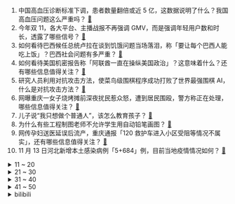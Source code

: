1. 中国高血压诊断标准下调，患者数量翻倍或近 5 亿，这数据说明了什么？我国高血压问题这么严重吗？ [:link:](https://www.zhihu.com/question/566418419)
2. 今年双 11，各大平台、主播战报不再强调 GMV，而是强调年轻用户数和时长，透露了哪些信号？ [:link:](https://www.zhihu.com/question/566272268)
3. 如何看待巴西候任总统卢拉在谈到饥饿问题当场落泪，称「要让每个巴西人能吃上饭」？巴西社会问题有多严重？ [:link:](https://www.zhihu.com/question/566418233)
4. 如何看待美国机密报告称「阿联酋一直在操纵美国政治」？这意味着什么？还有哪些信息值得关注？ [:link:](https://www.zhihu.com/question/566431699)
5. 研究人员利用对抗攻击方法，使菜鸟级围棋程序成功打败了世界最强围棋 AI，什么是对抗攻击方法？ [:link:](https://www.zhihu.com/question/566400168)
6. 网曝重庆一女子烧烤摊前深夜扰民惹众怒，遭到居民围殴，警方称正在处理，哪些信息值得关注？ [:link:](https://www.zhihu.com/question/566265846)
7. 儿子说“我只想做个普通人”，该怎么教育孩子？ [:link:](https://www.zhihu.com/question/565584514)
8. 为什么有些工程制图老师不允许学生用自动铅笔画图？ [:link:](https://www.zhihu.com/question/346815509)
9. 网传孕妇送医延误后流产，重庆通报「120 救护车进入小区受阻等情况不属实」，还有哪些信息值得关注？ [:link:](https://www.zhihu.com/question/566577988)
10. 11 月 13 日河北新增本土感染病例「5+684」例，目前当地疫情情况如何？ [:link:](https://www.zhihu.com/question/566579258)
<details>
<summary>11 ~ 20</summary>

11. 特斯拉回应「潮州 2 死 3 伤事故」称司机没踩刹车，司机儿子表示「等交警调查结果」，具体情况如何？ [:link:](https://www.zhihu.com/question/566419277)
12. 防疫发布会被质疑打广告，乌鲁木齐市商务局回应「有企业断章取义」，该企业可能面临哪些处罚？ [:link:](https://www.zhihu.com/question/566578143)
13. 老人借房给重孙上学孙子拒还，孙子称房子是赠与，如何从法律角度解读此事件？ [:link:](https://www.zhihu.com/question/565572363)
14. 如何看待Nature communication 和Science advances 降为二区？ [:link:](https://www.zhihu.com/question/305397030)
15. 网友称得物调用手机权限删投诉视频，得物回应「没有权限和能力，正与手机厂商确认」，哪些信息值得关注？ [:link:](https://www.zhihu.com/question/566439102)
16. 怎么样成为一个内心很强大的人？ [:link:](https://www.zhihu.com/question/548749510)
17. CPA 能接受工厂 6000 每月吗？ [:link:](https://www.zhihu.com/question/564216751)
18. 在学校里真的有人想和你做朋友吗? [:link:](https://www.zhihu.com/question/566449895)
19. 如何彻底看清一个人？ [:link:](https://www.zhihu.com/question/549408495)
20. 《鬼灭之刃》里，为什么每个鬼死后都要回忆往事洗白？这算什么表现手法吗？ [:link:](https://www.zhihu.com/question/363893050)
</details>
<details>
<summary>21 ~ 30</summary>

21. 自己正在变老的明显特征是什么？ [:link:](https://www.zhihu.com/question/557665060)
22. 如何看待楼市金融十六条点明「对国有、民营等各类房地产企业一视同仁」？ [:link:](https://www.zhihu.com/question/566447217)
23. 错报核酸检测结果，内蒙古一基因科技公司被停止执业活动，哪些信息值得关注？ [:link:](https://www.zhihu.com/question/566445106)
24. 请问i5 12400为什么碾压i7 8700？ [:link:](https://www.zhihu.com/question/565834971)
25. 为何没人翻拍《风云雄霸天下》呢？ [:link:](https://www.zhihu.com/question/547445487)
26. 为什么大多数的程序员的编程界面背景都是黑色的? [:link:](https://www.zhihu.com/question/382725548)
27. 90 后网红夫妇卖掉杭州 500 万房子到草原定居，当事人「每天快乐很重要」，如何看待他们的选择？ [:link:](https://www.zhihu.com/question/565857415)
28. 解放军厦门舰回怼台湾马公舰「你所谓的 24 海里线不存在，请注意你的用语」具体情况如何？释放哪些信号？ [:link:](https://www.zhihu.com/question/566423052)
29. 面对人生中无法弥补的遗憾该怎么去释怀？ [:link:](https://www.zhihu.com/question/55726843)
30. 赫尔松右岸局势已经明朗，乌克兰战事下一个热点在哪里呢？ [:link:](https://www.zhihu.com/question/566087607)
</details>
<details>
<summary>31 ~ 40</summary>

31. 楼市金融十六条出台，涉保交楼、贷款展期等多方面融资，具有哪些积极意义？ [:link:](https://www.zhihu.com/question/566446556)
32. 如何看待最近集中曝光pv的开放世界手游? [:link:](https://www.zhihu.com/question/566325695)
33. 有一颗赚钱的野心，却没有挣钱的能力，是不是一种悲哀？ [:link:](https://www.zhihu.com/question/565579029)
34. 如何看待刘江江凭借《人生大事》获得第 35 届中国电影金鸡奖最佳导演处女作奖？ [:link:](https://www.zhihu.com/question/566280018)
35. 医护人员住宾馆遭暴力驱赶，大同警方回应称相关人员已被采取强制措施，具体情况如何？如何看待此事件？ [:link:](https://www.zhihu.com/question/566454472)
36. 自己一个人吃饭，你会做什么? [:link:](https://www.zhihu.com/question/280283392)
37. 如何让自己变得不那么敏感？ [:link:](https://www.zhihu.com/question/29332595)
38. 为什么读了书，就要去包容别人，就不要和那些读书少的计较，凭什么呢? [:link:](https://www.zhihu.com/question/563764177)
39. 孙颖莎最大的弱点是什么？ [:link:](https://www.zhihu.com/question/509298975)
40. 成都一儿童医院现付费「视频座椅」引关注，9 元可看一小时，「视频座椅」的出现，对就医体验带来哪些改变？ [:link:](https://www.zhihu.com/question/565839156)
</details>
<details>
<summary>41 ~ 50</summary>

41. 哪部国产经典武侠剧的女主人设最好？ [:link:](https://www.zhihu.com/question/549049884)
42. 怎样评价令狐冲这个角色？ [:link:](https://www.zhihu.com/question/563958577)
43. 如何评价历史剧《天下长河》？ [:link:](https://www.zhihu.com/question/566067471)
44. 你们从小到大用完过一整块橡皮吗？ [:link:](https://www.zhihu.com/question/363062928)
45. 如何评价2022ICPC西安站？ [:link:](https://www.zhihu.com/question/565572514)
46. 最后击败沙鲁的冲击波，到底是只有悟饭的能量，还是阴间悟空的能量也真的加入了？ [:link:](https://www.zhihu.com/question/535023809)
47. 想知道“天性凉薄”的人是什么样的？ [:link:](https://www.zhihu.com/question/428775134)
48. 如何看待佩雷拉分别以判定、KO、TKO三次战胜黑龙？ [:link:](https://www.zhihu.com/question/566428832)
49. 如何看待腾讯会议部分功能开始收费，你认为这是合理的吗？ [:link:](https://www.zhihu.com/question/563656607)
50. 为什么大学没有晚自习? [:link:](https://www.zhihu.com/question/562853961)
</details><details>
<summary>bilibili</summary>

1. 尽绵薄之力，盼国风盛行 [:link:](//www.bilibili.com/video/BV1ed4y1r7gF)
2. 老年痴呆眼里的世界是这样的！ [:link:](//www.bilibili.com/video/BV1e841187R8)
3. 当你在校运会上唱起《孤勇者》并跳起了《爱你》| 南科大2022校运会开幕式力量举社表演 [:link:](//www.bilibili.com/video/BV1id4y1r7fm)
4. 亿 点 点 [:link:](//www.bilibili.com/video/BV13G4y1f7nP)
5. （ 霸 凌 之 战 ）猫妹：无所谓 我会出手 [:link:](//www.bilibili.com/video/BV18841187nP)
6. “𝙔𝙤𝙪'𝙧𝙚 𝙨𝙤 𝙗𝙚𝙖𝙪𝙩𝙞𝙛𝙪𝙡” [:link:](//www.bilibili.com/video/BV1we4y147D7)
7. 【传染病简史1】霍乱：屠戮过亿，将人活活吸干的蓝死病 [:link:](//www.bilibili.com/video/BV1Yv4y1S713)
8. 难以置信的一天，我在外网文化输出了！！ [:link:](//www.bilibili.com/video/BV1eG411w7vh)
9. 耗时3个月！我们做了一个干净免费的知识共享网站！中学选科/高考志愿/大学转专业/保研考研择校择专业/就业规划必备！ [:link:](//www.bilibili.com/video/BV1M24y127xb)
10. 奇怪的猫猫，但是日语版 [:link:](//www.bilibili.com/video/BV1sP4y127HN)
<details>
<summary>11 ~ 20</summary>

11. 《原神》角色演示-「莱依拉：遥熠星轨」 [:link:](//www.bilibili.com/video/BV1RG4y1Z7ph)
12. 【医案寻踪】如何降低近视度数？I 近视，不过就是一门生意 [:link:](//www.bilibili.com/video/BV1xd4y1k7W8)
13. 开一家殡葬店真的赚钱吗？我实地呆上一周给你答案！ [:link:](//www.bilibili.com/video/BV1sP4y12743)
14. 这是一条不能燃的视频 [:link:](//www.bilibili.com/video/BV1EP4y127j5)
15. 关于抽象话的深度研究：为什么我们无法在网上好好说话？ [:link:](//www.bilibili.com/video/BV1Vd4y1b71B)
16. 安徽大哥半挂改房车，专做移动大酒店，一场6000块，月接待8000桌 [:link:](//www.bilibili.com/video/BV1WW4y147a9)
17. 关于我人生第一把吉他的事故… [:link:](//www.bilibili.com/video/BV1sP4y127gJ)
18. 【木雕】试作纳西妲 [:link:](//www.bilibili.com/video/BV1iP4y127QL)
19. 【真人QQ飞车】小橘子超进化！ [:link:](//www.bilibili.com/video/BV12d4y1F713)
20. 巴尔泽布，我再也不登神啦！原神全58位角色秒杀散兵周本合集 [:link:](//www.bilibili.com/video/BV1v841187An)
</details>
<details>
<summary>21 ~ 30</summary>

21. 做视频能遇到欣赏自己视频多粉丝真的也是一种幸运 [:link:](//www.bilibili.com/video/BV13d4y1F7hV)
22. 黑帮教父的心酸发家史，这也太励志了吧！ [:link:](//www.bilibili.com/video/BV1zg411s7iG)
23. 封印解除Plus [:link:](//www.bilibili.com/video/BV1yt4y1P7mD)
24. 我的第一条“vlog”，能上热门吗？ [:link:](//www.bilibili.com/video/BV1bG4y1f7fj)
25. 用五边形画缠绕的五角星# 一学就会 [:link:](//www.bilibili.com/video/BV1v84y1y7pt)
26. 第一次见现实开挂的！ [:link:](//www.bilibili.com/video/BV1yG4y1Z7pE)
27. 《不听话挑战》 [:link:](//www.bilibili.com/video/BV1Ae4y1s71T)
28. 【纯黑】《战神：诸神黄昏》战神难度无伤攻略解说 第二期 [:link:](//www.bilibili.com/video/BV1iP4y1y7yC)
29. 原神攻略UP主：这么肝，值得吗？ [:link:](//www.bilibili.com/video/BV1Wd4y1k756)
30. 男生的各种超能力，男生还有哪些钞能力？#内容过于真实#搞笑#段子#场景 [:link:](//www.bilibili.com/video/BV1od4y1r7jK)
</details>
<details>
<summary>31 ~ 40</summary>

31. 喔↑诶！喔↑喔↑ [:link:](//www.bilibili.com/video/BV1JP411c7Hx)
32. 客 服 的 名 场 面 变 身 4.0 [:link:](//www.bilibili.com/video/BV13G4y1b7v8)
33. 珠海航展，你确定不是中东双十一？ [:link:](//www.bilibili.com/video/BV1wG4y1b7GF)
34. 宝可梦世界锦标赛决赛 小智vs丹帝，完整版6V6全面对战 [:link:](//www.bilibili.com/video/BV1BP411c79f)
35. 用内心的力量，奔赴未知的远方 | 影石Think bold. [:link:](//www.bilibili.com/video/BV1xW4y1s7se)
36. 我是一名煤矿工人，这是我的最后一个夜班，也是最后一个井，平安退休 [:link:](//www.bilibili.com/video/BV1Et4y1N7Ws)
37. 整完这个活，脑细胞死了一半 [:link:](//www.bilibili.com/video/BV168411b7Mj)
38. 东北不能失去酸菜！《二周目》 [:link:](//www.bilibili.com/video/BV18W4y1s7eP)
39. “请等我失败死掉后，再来笑我吧” [:link:](//www.bilibili.com/video/BV1H84y1y7sU)
40. 求求你别玩假原神了！这才是真原神！都市传说！ [:link:](//www.bilibili.com/video/BV1aD4y1t7DY)
</details>
<details>
<summary>41 ~ 50</summary>

41. 只因篮球，但是二向箔！ [:link:](//www.bilibili.com/video/BV1g14y157df)
42. 张 宇 宙 [:link:](//www.bilibili.com/video/BV1ce4y1s7CS)
43. B站小伙伴，中部空军正式入驻！芜湖起飞~ [:link:](//www.bilibili.com/video/BV1Td4y1F7CL)
44. 【罗伊Roi】最后的皇家3D Live! [:link:](//www.bilibili.com/video/BV1cd4y1c7yy)
45. 从木头里取出一个小可爱，看着他慢慢长大～ [:link:](//www.bilibili.com/video/BV1hW4y147bX)
46. 【阿斗】史上最羞耻名场面，国外演员太敢拍了！美剧史诗巨作《权力的游戏》第19期 [:link:](//www.bilibili.com/video/BV1v841187vf)
47. 1步1步1步1步，用一种很新的方式打开生活 [:link:](//www.bilibili.com/video/BV1fv4y1U7KA)
48. 来猩猩直播间，回收你们的室友 [:link:](//www.bilibili.com/video/BV1TG4y1b7DK)
49. 你小子就这么糊弄校领导的是罢 [:link:](//www.bilibili.com/video/BV1he4y1W73u)
50. 100支弓箭！实拍亚索风墙！我们终会因热爱走到一起！ [:link:](//www.bilibili.com/video/BV1Gv4y1m714)
</details>
<details>
<summary>51 ~ 60</summary>

51. 都怪我爱心泛滥，我有责任 [:link:](//www.bilibili.com/video/BV16G4y1t7cf)
52. 《百面千相》首曝PV——千相阅尽，方知众生百面 [:link:](//www.bilibili.com/video/BV1UK411m7xQ)
53. “你看，这个世界好温柔!” [:link:](//www.bilibili.com/video/BV1hG411F7uR)
54. 不为人知！水浒传多出来的20回，讲了什么？《水浒传》P46 [:link:](//www.bilibili.com/video/BV1M14y1W7WR)
55. 本来挺喜欢这些动漫的…… [:link:](//www.bilibili.com/video/BV1gP4y127GT)
56. 古人起的雅称是真的美！ [:link:](//www.bilibili.com/video/BV18e4y1W7Qo)
57. 太沙雕了！当我把自己替换成了游戏的主角 [:link:](//www.bilibili.com/video/BV1p841187fL)
58. 一咬就爆汁的鸡腿 [:link:](//www.bilibili.com/video/BV1QP411c7oV)
59. 普通长相女生如何通过穿搭改变气质？（报恩神裤篇） [:link:](//www.bilibili.com/video/BV1fg411B7ze)
60. 三 观 比 五 官 正，但 瞎 [:link:](//www.bilibili.com/video/BV1Mm4y1F7oT)
</details>
<details>
<summary>61 ~ 70</summary>

61. 锤子都抡冒烟了 [:link:](//www.bilibili.com/video/BV1Gm4y1F7AR)
62. 这是小提琴该有的动静？ [:link:](//www.bilibili.com/video/BV1zY411Z7PX)
63. 决战狮子猫之猫德学院的新式装备 [:link:](//www.bilibili.com/video/BV1o14y1p7Aq)
64. 纳西妲：变 聪 明 啦 ~【4K60P】 [:link:](//www.bilibili.com/video/BV15W4y147xc)
65. 大学生如何在宿舍拍出《奔跑吧兄弟》第2季 [:link:](//www.bilibili.com/video/BV1sG411w755)
66. 五个任务的隐藏后续，早看早做完 [:link:](//www.bilibili.com/video/BV1Re4y1W7qU)
67. 能看懂这个视频的人成分肯定有亿点复杂 [:link:](//www.bilibili.com/video/BV1JP411c7n6)
68. “就一次，万一呢？” [:link:](//www.bilibili.com/video/BV1Vd4y1k7mx)
69. 下地干活，不就是为了那几只鸡吗 [:link:](//www.bilibili.com/video/BV1Md4y1c7eg)
70. “治愈神曲《群青》，无法超越的绝美画面!！” [:link:](//www.bilibili.com/video/BV11D4y1t73q)
</details>
<details>
<summary>71 ~ 80</summary>

71. 模拟大都市 2016年的存档还在... [:link:](//www.bilibili.com/video/BV1W841187rF)
72. 那些写进作文会让老师发麻的游戏台词，建议收藏备用 [:link:](//www.bilibili.com/video/BV1Nv4y1m76y)
73. 把原神全部的糖塞入一首《心如止水》中「原神/填词/翻唱/心如止水/4K」 [:link:](//www.bilibili.com/video/BV16Y411Z7wJ)
74. 话梅排骨？ [:link:](//www.bilibili.com/video/BV16G4y1f79U)
75. 还好我跑得快 [:link:](//www.bilibili.com/video/BV1eM411k7R2)
76. 《王者荣耀世界》全新实机演示发布 [:link:](//www.bilibili.com/video/BV1jG411F7WV)
77. 当你有个年龄差很大的弟弟 [:link:](//www.bilibili.com/video/BV1TY411f77q)
78. 【MEME】别坐着了 一起来跳一跳吧 [:link:](//www.bilibili.com/video/BV1G14y1W7ig)
79. 世界顶尖黑客大赛，全是神仙打架...... [:link:](//www.bilibili.com/video/BV1gd4y1b7aK)
80. 健身10年无人知，妹妹露脸万人来，隔离第16天 [:link:](//www.bilibili.com/video/BV1eG4y1t7SK)
</details>
<details>
<summary>81 ~ 90</summary>

81. 眼“色”游戏 （9） [:link:](//www.bilibili.com/video/BV1b14y1p7ju)
82. 自助餐螃蟹、惠灵顿牛排随便吃，仨战士来团建了 [:link:](//www.bilibili.com/video/BV1hG411w7bY)
83. “巴尔泽布 我已登神”日配 柿原彻也一张口瞬间注入灵魂 他吼的真的好好听 [:link:](//www.bilibili.com/video/BV1aD4y1t7hq)
84. 国外哈利波特粉丝的迷惑行为大赏！ [:link:](//www.bilibili.com/video/BV1Mt4y1T773)
85. 猫：哇，新玩具~  啊！！！没啦！！ [:link:](//www.bilibili.com/video/BV1Re4y1x7Xj)
86. 《这短短二十多秒，让全球石头人宕机一整天》 [:link:](//www.bilibili.com/video/BV15W4y147Mc)
87. 我和DD猫的一部分动作合集 [:link:](//www.bilibili.com/video/BV1BW4y1476n)
88. 【原神】十个冷门但是有趣的bug玩法 [:link:](//www.bilibili.com/video/BV1Ce4y1x7Ht)
89. 三 国 最 强 男 刀 [:link:](//www.bilibili.com/video/BV1mg411s7xD)
90. 1米9女生带领宿舍姐妹走上致富之路…… [:link:](//www.bilibili.com/video/BV1814y1p78d)
</details>
<details>
<summary>91 ~ 100</summary>

91. 《萌宠区UP主》 [:link:](//www.bilibili.com/video/BV1S84y1v73Q)
92. [静改动] RC遥控潜艇制作历程 [:link:](//www.bilibili.com/video/BV1M84y1v71R)
93. 好心酸啊！有人随便就大满贯的奖却是一个普通演员摸爬滚打四十年才换来的…… [:link:](//www.bilibili.com/video/BV1vG411w7VE)
94. 世界上最美的岛屿！断崖绝壁上的旷野之息｜法罗群岛 4K HDR [:link:](//www.bilibili.com/video/BV1NY411f7rf)
95. 宫崎骏动漫风滤镜 [:link:](//www.bilibili.com/video/BV1LP411A7KV)
96. 华农兄弟：摘点脐橙给兄弟，顺便学两道菜，省得兄弟老摇头 [:link:](//www.bilibili.com/video/BV1re4y1x7HT)
97. 南昌. 九龙湖消防联动 [:link:](//www.bilibili.com/video/BV1WG411w7KK)
98. 【趣味地理】一碰就碎成渣的石头，为高考地理题添砖加瓦了！ [:link:](//www.bilibili.com/video/BV1s84y1y7QQ)
99. 白敬亭吻宋轶，没有演技，全是感情！长风渡真情侣官宣了！ [:link:](//www.bilibili.com/video/BV1Zg411i7cN)
100. 兄弟们看看这个400什么水平 [:link:](//www.bilibili.com/video/BV15g411z7Je)
</details></details>